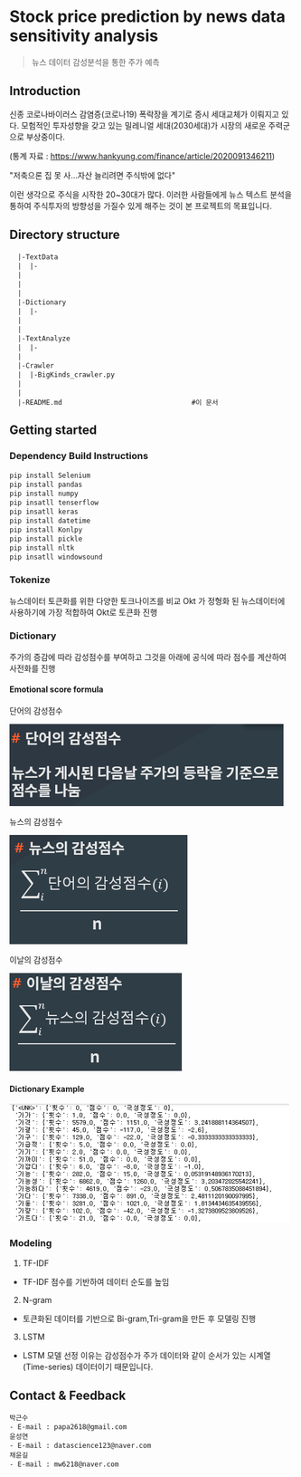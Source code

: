 # Stock price prediction by news data sensitivity analysis
> 뉴스 데이터 감성분석을 통한 주가 예측

## Introduction
신종 코로나바이러스 감염증(코로나19) 폭락장을 계기로 증시 세대교체가 이뤄지고 있다. 모험적인 투자성향을 갖고 있는 밀레니얼 세대(2030세대)가 시장의 새로운 주력군으로 부상중이다.

(통계 자료 : https://www.hankyung.com/finance/article/2020091346211)

"저축으론 집 못 사…자산 늘리려면 주식밖에 없다"

이런 생각으로 주식을 시작한 20~30대가 많다. 이러한 사람들에게 뉴스 텍스트 분석을 통하여 주식투자의 방향성을 가질수 있게 해주는 것이 본 프로젝트의 목표입니다.


##  Directory structure
``` 
  |-TextData           
  |  |-
  |  
  |  
  |
  |-Dictionary    
  |  |-
  |  
  |
  |-TextAnalyze   
  |  |-
  |
  |-Crawler                     
  |  |-BigKinds_crawler.py                            
  |                          
  |
  |-README.md                                #이 문서

```
## Getting started
###  Dependency Build Instructions
```
pip install Selenium
pip install pandas
pip install numpy
pip insatll tenserflow
pip insatll keras
pip install datetime
pip install Konlpy
pip install pickle
pip install nltk
pip insatll windowsound

```

### Tokenize
 뉴스데이터 토큰화를 위한 다양한 토크나이즈를 비교
 Okt 가 정형화 된 뉴스데이터에 사용하기에 가장 적합하여 Okt로 토큰화 진행

### Dictionary
 주가의 증감에 따라 감성점수를 부여하고 그것을 아래에 공식에 따라 점수를 계산하여 사전화를 진행
 
#### Emotional score formula
 단어의 감성점수

![단어](./image/words_score.PNG)
 
 뉴스의 감성점수

![뉴스](./image/news_score.PNG)
 
 이날의 감성점수

![이날](./image/today_score.PNG)

#### Dictionary Example
![사전](./image/Dictionary_sample.png)

### Modeling
1.  TF-IDF 
- TF-IDF 점수를 기반하여 데이터 순도를 높임
2. N-gram
- 토큰화된 데이터를 기반으로 Bi-gram,Tri-gram을 만든 후 모델링 진행
3. LSTM
- LSTM 모델 선정 이유는 감성점수가 주가 데이터와 같이 순서가 있는 시계열(Time-series) 데이터이기 때문입니다.
 

## Contact & Feedback
~~~
박근수 
- E-mail : papa2618@gmail.com
윤성연
- E-mail : datascience123@naver.com
채윤길  
- E-mail : mw6218@naver.com
~~~

